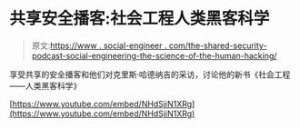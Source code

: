 # 共享安全播客:社会工程人类黑客科学

> 原文:[https://www . social-engineer . com/the-shared-security-podcast-social-engineering-the-science-of-the-human-hacking/](https://www.social-engineer.com/the-shared-security-podcast-social-engineering-the-science-of-human-hacking/)

享受共享的安全播客和他们对克里斯·哈德纳吉的采访，讨论他的新书《社会工程——人类黑客科学》

[https://www.youtube.com/embed/NHdSjiN1XRg](https://www.youtube.com/embed/NHdSjiN1XRg)